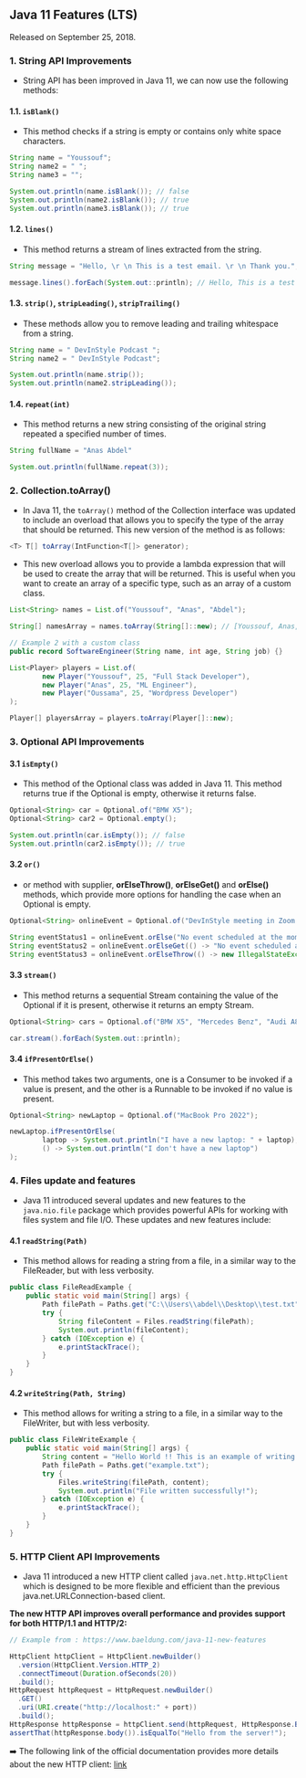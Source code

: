 ## Java 11 Features (LTS)

Released on September 25, 2018.

### 1. String API Improvements

- String API has been improved in Java 11, we can now use the following methods:

#### 1.1. ``isBlank() ``

- This method checks if a string is empty or contains only white space characters.

````java
String name = "Youssouf";
String name2 = " ";
String name3 = "";

System.out.println(name.isBlank()); // false
System.out.println(name2.isBlank()); // true
System.out.println(name3.isBlank()); // true
````

#### 1.2. ``lines()``

- This method returns a stream of lines extracted from the string.

````java
String message = "Hello, \r \n This is a test email. \r \n Thank you.";

message.lines().forEach(System.out::println); // Hello, This is a test email. Thank you.
````

#### 1.3. ``strip()``, ``stripLeading()``, ``stripTrailing()``

- These methods allow you to remove leading and trailing whitespace from a string.

````java
String name = " DevInStyle Podcast ";
String name2 = " DevInStyle Podcast";

System.out.println(name.strip()); 
System.out.println(name2.stripLeading()); 
````

#### 1.4. ``repeat(int)``

- This method returns a new string consisting of the original string repeated a specified number of times.

````java
String fullName = "Anas Abdel"

System.out.println(fullName.repeat(3)); 
````

### 2. Collection.toArray() 

- In Java 11, the ``toArray()`` method of the Collection interface was updated to include an overload that allows you to specify the type of the array that should be returned. This new version of the method is as follows:

````java
<T> T[] toArray(IntFunction<T[]> generator);
````

- This new overload allows you to provide a lambda expression that will be used to create the array that will be returned. This is useful when you want to create an array of a specific type, such as an array of a custom class.

````java
List<String> names = List.of("Youssouf", "Anas", "Abdel");

String[] namesArray = names.toArray(String[]::new); // [Youssouf, Anas, Abdel]

// Example 2 with a custom class
public record SoftwareEngineer(String name, int age, String job) {}

List<Player> players = List.of(
        new Player("Youssouf", 25, "Full Stack Developer"),
        new Player("Anas", 25, "ML Engineer"),
        new Player("Oussama", 25, "Wordpress Developer")
);

Player[] playersArray = players.toArray(Player[]::new); 
````

### 3. Optional API Improvements

#### 3.1 ``isEmpty()`` 

- This method of the Optional class was added in Java 11. This method returns true if the Optional is empty, otherwise it returns false.

````java
Optional<String> car = Optional.of("BMW X5");
Optional<String> car2 = Optional.empty();

System.out.println(car.isEmpty()); // false
System.out.println(car2.isEmpty()); // true
````

#### 3.2 ``or()`` 

- or method with supplier, **orElseThrow()**, **orElseGet()** and **orElse()** methods, which provide more options for handling the case when an Optional is empty.

````java
Optional<String> onlineEvent = Optional.of("DevInStyle meeting in Zoom 28/02/2023");

String eventStatus1 = onlineEvent.orElse("No event scheduled at the moment");
String eventStatus2 = onlineEvent.orElseGet(() -> "No event scheduled at the moment");
String eventStatus3 = onlineEvent.orElseThrow(() -> new IllegalStateException("No event found"));
````

#### 3.3 ``stream()`` 

- This method returns a sequential Stream containing the value of the Optional if it is present, otherwise it returns an empty Stream.

````java
Optional<String> cars = Optional.of("BMW X5", "Mercedes Benz", "Audi A8");

car.stream().forEach(System.out::println); 
````

#### 3.4 ``ifPresentOrElse()`` 

- This method takes two arguments, one is a Consumer to be invoked if a value is present, and the other is a Runnable to be invoked if no value is present.

````java
Optional<String> newLaptop = Optional.of("MacBook Pro 2022");

newLaptop.ifPresentOrElse(
        laptop -> System.out.println("I have a new laptop: " + laptop),
        () -> System.out.println("I don't have a new laptop")
);
````

### 4. Files update and features

- Java 11 introduced several updates and new features to the ``java.nio.file`` package which provides powerful APIs for working with files system and file I/O. These updates and new features include:

#### 4.1 ``readString(Path)``

- This method allows for reading a string from a file, in a similar way to the FileReader, but with less verbosity.

````java
public class FileReadExample {
    public static void main(String[] args) {
        Path filePath = Paths.get("C:\\Users\\abdel\\Desktop\\test.txt");
        try {
            String fileContent = Files.readString(filePath);
            System.out.println(fileContent);
        } catch (IOException e) {
            e.printStackTrace();
        }
    }
}
````

#### 4.2 ``writeString(Path, String)``

- This method allows for writing a string to a file, in a similar way to the FileWriter, but with less verbosity.

````java
public class FileWriteExample {
    public static void main(String[] args) {
        String content = "Hello World !! This is an example of writing a string to a file using Java 11.";
        Path filePath = Paths.get("example.txt");
        try {
            Files.writeString(filePath, content); 
            System.out.println("File written successfully!");
        } catch (IOException e) {
            e.printStackTrace();
        }
    }
}
````

### 5. HTTP Client API Improvements

- Java 11 introduced a new HTTP client called ``java.net.http.HttpClient`` which is designed to be more flexible and efficient than the previous java.net.URLConnection-based client. 

**The new HTTP API improves overall performance and provides support for both HTTP/1.1 and HTTP/2:**

````java	
// Example from : https://www.baeldung.com/java-11-new-features

HttpClient httpClient = HttpClient.newBuilder()
  .version(HttpClient.Version.HTTP_2)
  .connectTimeout(Duration.ofSeconds(20))
  .build();
HttpRequest httpRequest = HttpRequest.newBuilder()
  .GET()
  .uri(URI.create("http://localhost:" + port))
  .build();
HttpResponse httpResponse = httpClient.send(httpRequest, HttpResponse.BodyHandlers.ofString());
assertThat(httpResponse.body()).isEqualTo("Hello from the server!");
````

➡️ The following link of the official documentation provides more details about the new HTTP client: [link](https://docs.oracle.com/en/java/javase/11/docs/api/java.net.http/java/net/http/HttpClient.html)


